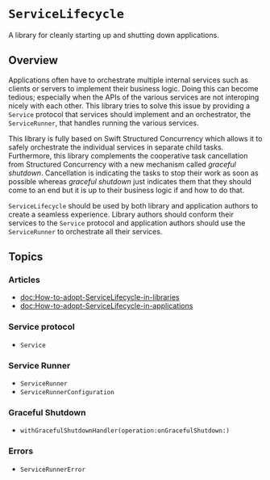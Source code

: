 # ``ServiceLifecycle``

A library for cleanly starting up and shutting down applications.

## Overview

Applications often have to orchestrate multiple internal services such as
clients or servers to implement their business logic. Doing this can become
tedious; especially when the APIs of the various services are not interoping nicely
with each other. This library tries to solve this issue by providing a ``Service`` protocol
that services should implement and an orchestrator, the ``ServiceRunner``, that handles
running the various services.

This library is fully based on Swift Structured Concurrency which allows it to
safely orchestrate the individual services in separate child tasks. Furthermore, this library
complements the cooperative task cancellation from Structured Concurrency with a new mechanism called
_graceful shutdown_. Cancellation is indicating the tasks to stop their work as soon as possible
whereas _graceful shutdown_ just indicates them that they should come to an end but it is up
to their business logic if and how to do that.

``ServiceLifecycle`` should be used by both library and application authors to create a seamless experience.
Library authors should conform their services to the ``Service`` protocol and application authors
should use the ``ServiceRunner`` to orchestrate all their services.

## Topics

### Articles

- <doc:How-to-adopt-ServiceLifecycle-in-libraries>
- <doc:How-to-adopt-ServiceLifecycle-in-applications>

### Service protocol

- ``Service``

### Service Runner

- ``ServiceRunner``
- ``ServiceRunnerConfiguration``

### Graceful Shutdown

- ``withGracefulShutdownHandler(operation:onGracefulShutdown:)``

### Errors

- ``ServiceRunnerError``
